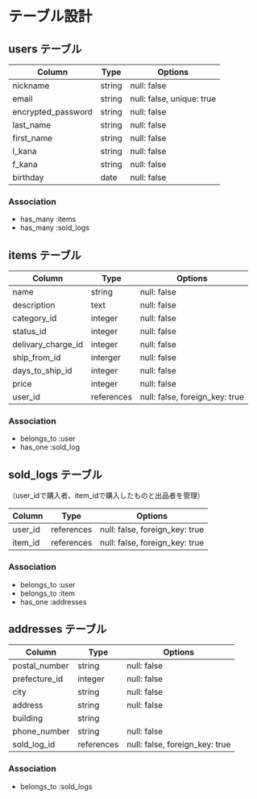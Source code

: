 # テーブル設計

## users テーブル

| Column                | Type       | Options                   |
| --------------------- | ---------- | ------------------------- |
| nickname              | string     | null: false               |
| email                 | string     | null: false, unique: true |
| encrypted_password    | string     | null: false               |
| last_name             | string     | null: false               |
| first_name            | string     | null: false               |
| l_kana                | string     | null: false               |
| f_kana                | string     | null: false               |
| birthday              | date       | null: false               |

### Association
- has_many :items
- has_many :sold_logs



## items テーブル

| Column             | Type         | Options                        |
| ------------------ | ------------ | ------------------------------ |
| name               | string       | null: false                    |
| description        | text         | null: false                    |
| category_id        | integer      | null: false                    |
| status_id          | integer      | null: false                    |
| delivary_charge_id | integer      | null: false                    |
| ship_from_id       | interger     | null: false                    |
| days_to_ship_id    | integer      | null: false                    |
| price              | integer      | null: false                    | 
| user_id            | references   | null: false, foreign_key: true |

### Association
- belongs_to :user
- has_one :sold_log



## sold_logs テーブル
（user_idで購入者、item_idで購入したものと出品者を管理）

| Column        | Type       | Options                        |
| ------------- | ---------- | ------------------------------ |
| user_id       | references | null: false, foreign_key: true | 
| item_id       | references | null: false, foreign_key: true |

### Association
- belongs_to :user
- belongs_to :item
- has_one :addresses



## addresses テーブル

| Column        | Type       | Options                        |
| ------------- | ---------- | ------------------------------ |
| postal_number | string     | null: false                    |
| prefecture_id | integer    | null: false                    |
| city          | string     | null: false                    |
| address       | string     | null: false                    |
| building      | string     |                                | 
| phone_number  | string     | null: false                    |
| sold_log_id   | references | null: false, foreign_key: true |

### Association
- belongs_to :sold_logs